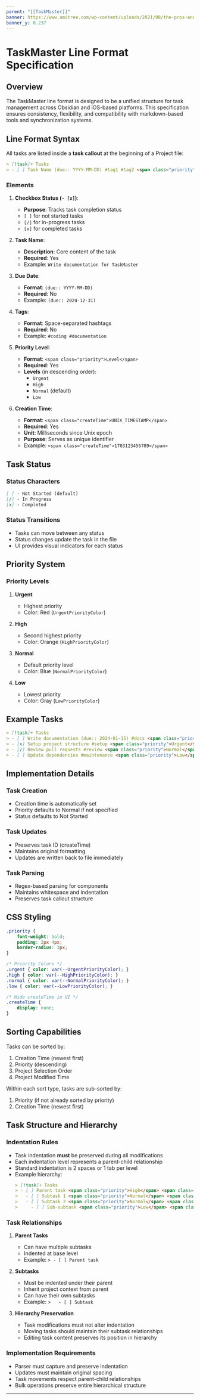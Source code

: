 ```yaml
---
parent: "[[TaskMaster]]"
banner: https://www.amitree.com/wp-content/uploads/2021/08/the-pros-and-cons-of-paper-to-do-lists.jpeg
banner_y: 0.237
---
```

# TaskMaster Line Format Specification

## Overview

The TaskMaster line format is designed to be a unified structure for task management across Obsidian and iOS-based platforms. This specification ensures consistency, flexibility, and compatibility with markdown-based tools and synchronization systems.

## Line Format Syntax

All tasks are listed inside a **task callout** at the beginning of a Project file:

```markdown
> [!task]+ Tasks
> - [ ] Task Name (due:: YYYY-MM-DD) #tag1 #tag2 <span class="priority">PriorityLevel</span> <span class="createTime">UNIX_TIMESTAMP</span>
```

### Elements

1. **Checkbox Status (`- [x]`)**:
   - **Purpose**: Tracks task completion status
   - `[ ]` for not started tasks
   - `[/]` for in-progress tasks
   - `[x]` for completed tasks

2. **Task Name**:
   - **Description**: Core content of the task
   - **Required**: Yes
   - Example: `Write documentation for TaskMaster`

3. **Due Date**:
   - **Format**: `(due:: YYYY-MM-DD)`
   - **Required**: No
   - Example: `(due:: 2024-12-31)`

4. **Tags**:
   - **Format**: Space-separated hashtags
   - **Required**: No
   - Example: `#coding #documentation`

5. **Priority Level**:
   - **Format**: `<span class="priority">Level</span>`
   - **Required**: Yes
   - **Levels** (in descending order):
     - `Urgent`
     - `High`
     - `Normal` (default)
     - `Low`

6. **Creation Time**:
   - **Format**: `<span class="createTime">UNIX_TIMESTAMP</span>`
   - **Required**: Yes
   - **Unit**: Milliseconds since Unix epoch
   - **Purpose**: Serves as unique identifier
   - Example: `<span class="createTime">1703123456789</span>`

## Task Status

### Status Characters
```markdown
[ ] - Not Started (default)
[/] - In Progress
[x] - Completed
```

### Status Transitions
- Tasks can move between any status
- Status changes update the task in the file
- UI provides visual indicators for each status

## Priority System

### Priority Levels
1. **Urgent**
   - Highest priority
   - Color: Red (`UrgentPriorityColor`)

2. **High**
   - Second highest priority
   - Color: Orange (`HighPriorityColor`)

3. **Normal**
   - Default priority level
   - Color: Blue (`NormalPriorityColor`)

4. **Low**
   - Lowest priority
   - Color: Gray (`LowPriorityColor`)

## Example Tasks

```markdown
> [!task]+ Tasks
> - [ ] Write documentation (due:: 2024-01-15) #docs <span class="priority">High</span> <span class="createTime">1703123456789</span>
> - [x] Setup project structure #setup <span class="priority">Urgent</span> <span class="createTime">1703123456790</span>
> - [/] Review pull requests #review <span class="priority">Normal</span> <span class="createTime">1703123456791</span>
> - [ ] Update dependencies #maintenance <span class="priority">Low</span> <span class="createTime">1703123456792</span>
```

## Implementation Details

### Task Creation
- Creation time is automatically set
- Priority defaults to Normal if not specified
- Status defaults to Not Started

### Task Updates
- Preserves task ID (createTime)
- Maintains original formatting
- Updates are written back to file immediately

### Task Parsing
- Regex-based parsing for components
- Maintains whitespace and indentation
- Preserves task callout structure

## CSS Styling

```css
.priority {
    font-weight: bold;
    padding: 2px 4px;
    border-radius: 3px;
}

/* Priority Colors */
.urgent { color: var(--UrgentPriorityColor); }
.high { color: var(--HighPriorityColor); }
.normal { color: var(--NormalPriorityColor); }
.low { color: var(--LowPriorityColor); }

/* Hide createTime in UI */
.createTime {
    display: none;
}
```

## Sorting Capabilities

Tasks can be sorted by:
1. Creation Time (newest first)
2. Priority (descending)
3. Project Selection Order
4. Project Modified Time

Within each sort type, tasks are sub-sorted by:
1. Priority (if not already sorted by priority)
2. Creation Time (newest first)

## Task Structure and Hierarchy

### Indentation Rules
- Task indentation **must** be preserved during all modifications
- Each indentation level represents a parent-child relationship
- Standard indentation is 2 spaces or 1 tab per level
- Example hierarchy:
  ```markdown
  > [!task]+ Tasks
  > - [ ] Parent task <span class="priority">High</span> <span class="createTime">1703123456789</span>
  >   - [ ] Subtask 1 <span class="priority">Normal</span> <span class="createTime">1703123456790</span>
  >   - [ ] Subtask 2 <span class="priority">Normal</span> <span class="createTime">1703123456791</span>
  >     - [ ] Sub-subtask <span class="priority">Low</span> <span class="createTime">1703123456792</span>
  ```

### Task Relationships
1. **Parent Tasks**
   - Can have multiple subtasks
   - Indented at base level
   - Example: `> - [ ] Parent task`

2. **Subtasks**
   - Must be indented under their parent
   - Inherit project context from parent
   - Can have their own subtasks
   - Example: `>   - [ ] Subtask`

3. **Hierarchy Preservation**
   - Task modifications must not alter indentation
   - Moving tasks should maintain their subtask relationships
   - Editing task content preserves its position in hierarchy

### Implementation Requirements
- Parser must capture and preserve indentation
- Updates must maintain original spacing
- Task movements respect parent-child relationships
- Bulk operations preserve entire hierarchical structure

---

